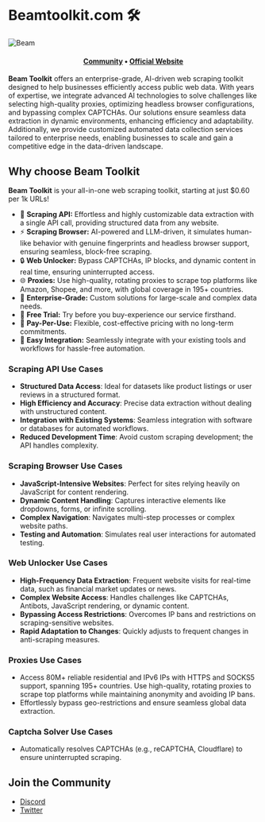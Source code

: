 # Beamtoolkit.com 🛠️

<picture>
  <source media="(prefers-color-scheme: dark)" srcset="https://media.discordapp.net/attachments/1317731551705960488/1336997208083660811/beam_banner.png?ex=67a5d72e&is=67a485ae&hm=f98bf4710a39a703d3a1600f9f541b167cb15d64e7a2422cf76282dae8d55f45&=&format=webp&quality=lossless&width=1440&height=480">
  <source media="(prefers-color-scheme: light)" srcset="https://media.discordapp.net/attachments/1317731551705960488/1336997208083660811/beam_banner.png?ex=67a5d72e&is=67a485ae&hm=f98bf4710a39a703d3a1600f9f541b167cb15d64e7a2422cf76282dae8d55f45&=&format=webp&quality=lossless&width=1440&height=480">
  <img alt="Beam" src="https://media.discordapp.net/attachments/1317731551705960488/1336997208083660811/beam_banner.png?ex=67a5d72e&is=67a485ae&hm=f98bf4710a39a703d3a1600f9f541b167cb15d64e7a2422cf76282dae8d55f45&=&format=webp&quality=lossless&width=1440&height=480">
</picture>
<h4 align="center">
  <a href="https://discord.com/invite/beamtoolkit">Community</a>
  •
  <a href="https://beamtoolkit.com">Official Website</a>
  </h4>

**Beam Toolkit** offers an enterprise-grade, AI-driven web scraping toolkit designed to help businesses efficiently
access public web data. With years of expertise, we integrate advanced AI technologies to solve challenges like
selecting high-quality proxies, optimizing headless browser configurations, and bypassing complex CAPTCHAs. Our
solutions ensure seamless data extraction in dynamic environments, enhancing efficiency and adaptability. Additionally,
we provide customized automated data collection services tailored to enterprise needs, enabling businesses to scale and
gain a competitive edge in the data-driven landscape.

## Why choose Beam Toolkit

**Beam Toolkit** is your all-in-one web scraping toolkit, starting at just $0.60 per 1k URLs!

- 🚀 **Scraping API:** Effortless and highly customizable data extraction with a single API call, providing structured data from any website.
- ⚡️ **Scraping Browser:** AI-powered and LLM-driven, it simulates human-like behavior with genuine fingerprints and headless browser support, ensuring seamless, block-free scraping.
- 🔒 **Web Unlocker:** Bypass CAPTCHAs, IP blocks, and dynamic content in real time, ensuring uninterrupted access.
- 🌐 **Proxies:** Use high-quality, rotating proxies to scrape top platforms like Amazon, Shopee, and more, with global coverage in 195+ countries.
- 💼 **Enterprise-Grade:** Custom solutions for large-scale and complex data needs.
- 🎁 **Free Trial:** Try before you buy-experience our service firsthand.
- 💬 **Pay-Per-Use:** Flexible, cost-effective pricing with no long-term commitments.
- 🔧 **Easy Integration:** Seamlessly integrate with your existing tools and workflows for hassle-free automation.

### Scraping API Use Cases

- **Structured Data Access**: Ideal for datasets like product listings or user reviews in a structured format.
- **High Efficiency and Accuracy**: Precise data extraction without dealing with unstructured content.
- **Integration with Existing Systems**: Seamless integration with software or databases for automated workflows.
- **Reduced Development Time**: Avoid custom scraping development; the API handles complexity.

### Scraping Browser Use Cases

- **JavaScript-Intensive Websites**: Perfect for sites relying heavily on JavaScript for content rendering.
- **Dynamic Content Handling**: Captures interactive elements like dropdowns, forms, or infinite scrolling.
- **Complex Navigation**: Navigates multi-step processes or complex website paths.
- **Testing and Automation**: Simulates real user interactions for automated testing.

### Web Unlocker Use Cases

- **High-Frequency Data Extraction**: Frequent website visits for real-time data, such as financial market updates or
  news.
- **Complex Website Access**: Handles challenges like CAPTCHAs, Antibots, JavaScript rendering, or dynamic content.
- **Bypassing Access Restrictions**: Overcomes IP bans and restrictions on scraping-sensitive websites.
- **Rapid Adaptation to Changes**: Quickly adjusts to frequent changes in anti-scraping measures.

### Proxies Use Cases

- Access 80M+ reliable residential and IPv6 IPs with HTTPS and SOCKS5 support, spanning 195+ countries. Use high-quality, rotating proxies to scrape top platforms while maintaining anonymity and avoiding IP bans. 
- Effortlessly bypass geo-restrictions and ensure seamless global data extraction.

### Captcha Solver Use Cases

- Automatically resolves CAPTCHAs (e.g., reCAPTCHA, Cloudflare) to ensure uninterrupted scraping.  

## Join the Community
- [Discord](https://discord.com/invite/beamtoolkit)
- [Twitter](https://x.com/Beamtoolkit)
